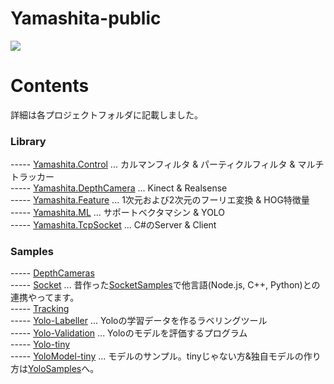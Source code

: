 # Yamashita-public 

[![](https://img.youtube.com/vi/Ov_aY8wiDdg/0.jpg)](https://www.youtube.com/watch?v=Ov_aY8wiDdg)

# Contents
詳細は各プロジェクトフォルダに記載しました。  

### Library
----- [Yamashita.Control](Library/Yamashita.Control) ... カルマンフィルタ & パーティクルフィルタ & マルチトラッカー  
----- [Yamashita.DepthCamera](Library/Yamashita.DepthCamera) ... Kinect & Realsense  
----- [Yamashita.Feature](Library/Yamashita.Feature) ... 1次元および2次元のフーリエ変換 & HOG特徴量  
----- [Yamashita.ML](Library/Yamashita.ML) ... サポートベクタマシン & YOLO  
----- [Yamashita.TcpSocket](Library/Yamashita.TcpSocket) ... C#のServer & Client  

### Samples
----- [DepthCameras](/Samples/Samples.DepthCameras)  
----- [Socket](/Samples/Samples.Socket) ... 昔作った[SocketSamples](https://github.com/husty530/SocketSamples)で他言語(Node.js, C++, Python)との連携やってます。  
----- [Tracking](/Samples/Samples.Tracking)  
----- [Yolo-Labeller](/Samples/Samples.Yolo-Labeller) ... Yoloの学習データを作るラベリングツール  
----- [Yolo-Validation](/Samples/Samples.Yolo-Validation) ... Yoloのモデルを評価するプログラム  
----- [Yolo-tiny](/Samples/Samples.Yolo-tiny)  
----- [YoloModel-tiny](/Samples/YoloModel-tiny) ... モデルのサンプル。tinyじゃない方&独自モデルの作り方は[YoloSamples](https://github.com/husty530/YoloSamples)へ。  
